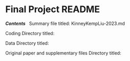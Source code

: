 # Final Project README

***Contents***
&nbsp;
Summary file titled: KinneyKempLiu-2023.md

Coding Directory titled:

Data Directory titled:

Original paper and supplementary files Directory titled:


